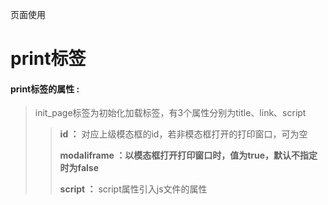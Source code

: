 页面使用

# print**标签**

#### print**标签的属性 :**

> init\_page标签为初始化加载标签，有3个属性分别为title、link、script
>
> > **id ：** 对应上级模态框的id，若非模态框打开的打印窗口，可为空
> >
> > **modaliframe ：以模态框打开打印窗口时，值为true，默认不指定时为false**
> >
> > **script ：** script属性引入js文件的属性



